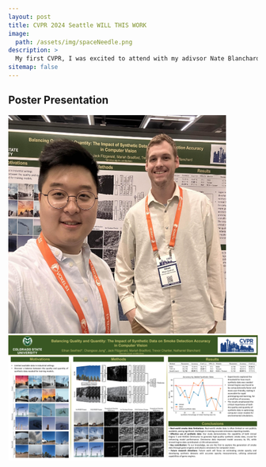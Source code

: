 ```yaml
---
layout: post
title: CVPR 2024 Seattle WILL THIS WORK
image: 
  path: /assets/img/spaceNeedle.png
description: >
  My first CVPR, I was excited to attend with my adivsor Nate Blanchard, and my fellow graduate student Changsoo Jung!
sitemap: false
---
```


<!--Version 9 is the most complete version of Hydejack yet.
{:.lead}-->

<!-- ![Full-width image](/assets/img/changsooandMeCVPR.png){:.lead width="400" height="400"} -->
## Poster Presentation
<img src="/assets/img/changsooandMeCVPR.png" alt="ChangsooandMe" width="440" height="440" />

<img src="/assets/img/CVPRPoster.jpg" alt="CVPRPoster"/>




<!--[link style](#linking-in-style)-->



